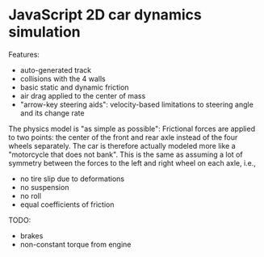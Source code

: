 # JavaScript 2D car dynamics simulation

Features:

 * auto-generated track
 * collisions with the 4 walls
 * basic static and dynamic friction
 * air drag applied to the center of mass
 * "arrow-key steering aids": velocity-based limitations to steering angle
  and its change rate

The physics model is "as simple as possible": Frictional forces are applied to
two points: the center of the front and rear axle instead of the four wheels
separately. The car is therefore actually modeled more like a "motorcycle that
does not bank". This is the same as assuming a lot of symmetry between the
forces to the left and right wheel on each axle, i.e.,

 * no tire slip due to deformations
 * no suspension
 * no roll
 * equal coefficients of friction

TODO:

 * brakes
 * non-constant torque from engine
